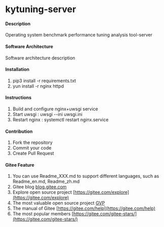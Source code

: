 # kytuning-server

#### Description
Operating system benchmark performance tuning analysis tool-server

#### Software Architecture
Software architecture description

#### Installation

1.  pip3 install -r requirements.txt
2.  yun install -r nginx httpd

#### Instructions

1.  Build and configure nginx+uwsgi service
2.  Start uwsgi : uwsgi --ini uwsgi.ini
3.  Restart nginx : systemctl restart nginx.service 

#### Contribution

1.  Fork the repository
2.  Commit your code
3.  Create Pull Request


#### Gitee Feature

1.  You can use Readme\_XXX.md to support different languages, such as Readme\_en.md, Readme\_zh.md
2.  Gitee blog [blog.gitee.com](https://blog.gitee.com)
3.  Explore open source project [https://gitee.com/explore](https://gitee.com/explore)
4.  The most valuable open source project [GVP](https://gitee.com/gvp)
5.  The manual of Gitee [https://gitee.com/help](https://gitee.com/help)
6.  The most popular members  [https://gitee.com/gitee-stars/](https://gitee.com/gitee-stars/)
